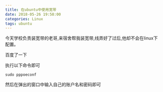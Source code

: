 ```yaml
---
title: 在ubuntu中使用宽带
date: 2018-05-26 19:58:00
categories: Linux
tags: ubuntu
---
```


今天学校负责装宽带的老哥,来宿舍帮我装宽带,线弄好了过后,他却不会在linux下配置。

百度了一下

执行以下命令即可

```
sudo pppoeconf
```

然后在弹出的窗口中输入自己的账户名和密码即可